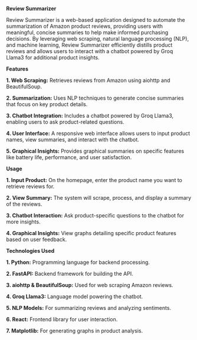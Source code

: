 **Review Summarizer**

Review Summarizer is a web-based application designed to automate the summarization of Amazon product reviews, providing users with meaningful, concise summaries to help make informed purchasing decisions.
By leveraging web scraping, natural language processing (NLP), and machine learning, Review Summarizer efficiently distills product reviews and allows users to interact with a chatbot powered by Groq Llama3 for additional product insights.

**Features**

  **1. Web Scraping:** Retrieves reviews from Amazon using aiohttp and BeautifulSoup.
  
  **2. Summarization:** Uses NLP techniques to generate concise summaries that focus on key product details.
  
  **3. Chatbot Integration:** Includes a chatbot powered by Groq Llama3, enabling users to ask product-related questions.
  
  **4. User Interface:** A responsive web interface allows users to input product names, view summaries, and interact with the chatbot.
  
  **5. Graphical Insights:** Provides graphical summaries on specific features like battery life, performance, and user satisfaction.


**Usage**

  **1. Input Product:** On the homepage, enter the product name you want to retrieve reviews for.
  
  **2. View Summary:** The system will scrape, process, and display a summary of the reviews.
  
  **3. Chatbot Interaction:** Ask product-specific questions to the chatbot for more insights.
  
  **4. Graphical Insights:** View graphs detailing specific product features based on user feedback.
  

**Technologies Used**

  **1. Python:** Programming language for backend processing.
  
  **2. FastAPI:** Backend framework for building the API.
  
  **3. aiohttp & BeautifulSoup:** Used for web scraping Amazon reviews.
  
  **4. Groq Llama3:** Language model powering the chatbot.
  
  **5. NLP Models:** For summarizing reviews and analyzing sentiments.
  
  **6. React:** Frontend library for user interaction.
  
  **7. Matplotlib:** For generating graphs in product analysis.